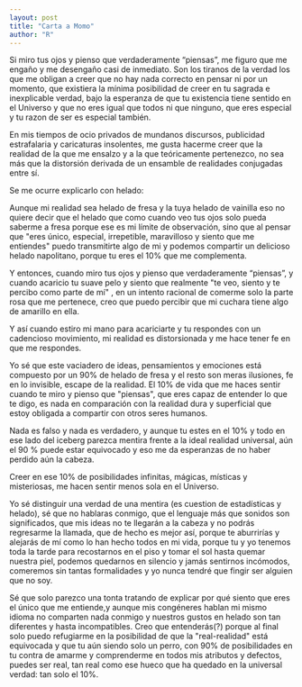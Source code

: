 ```yaml
---
layout: post
title: "Carta a Momo"
author: "R"
---
```

Si miro tus ojos y pienso que verdaderamente “piensas”, me figuro que me engaño y me desengaño casi de inmediato. Son los tiranos de la verdad los que me obligan a creer que no hay nada correcto en pensar ni por un momento, que existiera la mínima posibilidad de creer en tu sagrada e inexplicable verdad, bajo la esperanza de que tu existencia tiene sentido en el Universo y que no eres igual que todos ni que ninguno, que eres especial y tu razon de ser es especial también.

En mis tiempos de ocio privados de mundanos discursos, publicidad estrafalaria y caricaturas insolentes, me gusta hacerme creer que la realidad de la que me ensalzo y a la que teóricamente pertenezco, no sea más que la distorsión derivada de un ensamble de realidades conjugadas entre sí.

Se me ocurre explicarlo con helado: 

Aunque mi realidad sea helado de fresa y la tuya helado de vainilla eso no quiere decir que el helado que como cuando veo tus ojos solo pueda saberme a fresa porque ese es mi límite de observación, sino que al pensar que "eres único, especial, irrepetible, maravilloso y siento que me entiendes" puedo transmitirte algo de mi y podemos compartir  un delicioso helado napolitano, porque tu eres el 10% que me complementa.

Y entonces, cuando miro tus ojos y pienso que verdaderamente “piensas”, y cuando acaricio tu suave pelo y siento que realmente "te veo, siento y te percibo como parte de mí" , en un intento racional de comerme solo la parte rosa que me pertenece, creo que puedo percibir que mi cuchara tiene algo de amarillo en ella.

Y así cuando estiro mi mano para acariciarte y tu respondes con un cadencioso movimiento, mi realidad es distorsionada y me hace tener fe en que me respondes.

Yo sé que este vaciadero de ideas, pensamientos y emociones está compuesto por un 90% de helado de fresa y el resto son meras ilusiones, fe en lo invisible, escape de la realidad. El 10% de vida que me haces sentir cuando te miro y pienso que "piensas", que eres capaz de entender lo que te digo, es nada en comparación con la realidad dura y superficial que estoy obligada a compartir con otros seres humanos.

Nada es falso y nada es verdadero, y aunque tu estes en el 10% y todo en ese lado del iceberg parezca mentira frente a la ideal realidad universal, aún el 90 % puede estar equivocado y eso me da esperanzas de no haber perdido aún la cabeza.

Creer en ese 10% de posibilidades infinitas, mágicas, místicas y misteriosas, me hacen sentir menos sola en el Universo.

Yo sé distinguir una verdad de una mentira (es cuestion de estadísticas y helado), sé que no hablaras conmigo, que el lenguaje más que sonidos son significados, que mis ideas no te llegarán a la cabeza y no podrás regresarme la llamada, que de hecho es mejor así, porque te aburrirías y alejarás de mí como lo han hecho todos en mi vida, porque tu y yo tenemos toda la tarde para recostarnos en el piso y tomar el sol hasta quemar nuestra piel, podemos quedarnos en silencio y jamás sentirnos incómodos, comeremos sin tantas formalidades y yo nunca tendré que fingir ser alguien que no soy.

Sé que solo parezco una tonta tratando de explicar por qué siento que eres el único que me entiende,y aunque mis congéneres hablan mi mismo idioma no comparten nada conmigo y nuestros gustos en helado son tan diferentes y hasta incompatibles. Creo que entenderás(?) porque al final solo puedo refugiarme en la posibilidad de que la "real-realidad" está equivocada y que tu aún siendo solo un perro,
con 90% de posibilidades en tu contra de amarme y comprenderme en todos mis atributos y defectos, puedes ser real, tan real como ese hueco que ha quedado en la universal verdad: tan solo el 10%.
